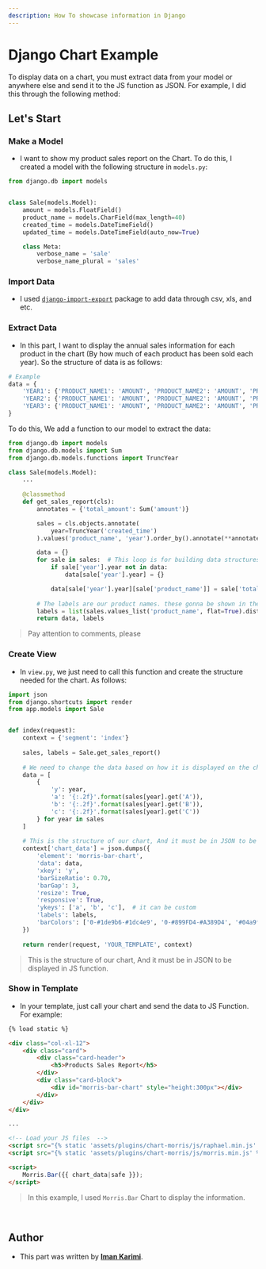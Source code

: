 ```yaml
---
description: How To showcase information in Django
---
```


# Django Chart Example

To display data on a chart, you must extract data from your model or anywhere else and send it to the JS function as JSON.
For example, I did this through the following method:

## Let's Start

### Make a Model
* I want to show my product sales report on the Chart. To do this, I created a model with the following structure in ```models.py```:

```python
from django.db import models


class Sale(models.Model):
    amount = models.FloatField()
    product_name = models.CharField(max_length=40)
    created_time = models.DateTimeField()
    updated_time = models.DateTimeField(auto_now=True)

    class Meta:
        verbose_name = 'sale'
        verbose_name_plural = 'sales'
```

### Import Data
* I used [```django-import-export```](https://django-import-export.readthedocs.io/en/latest/installation.html) package to add data through csv, xls, and etc.


### Extract Data
* In this part, I want to display the annual sales information for each product in the chart (By how much of each product has been sold each year).
So the structure of data is as follows:

```python
# Example
data = {
    'YEAR1': {'PRODUCT_NAME1': 'AMOUNT', 'PRODUCT_NAME2': 'AMOUNT', 'PRODUCT_NAME3': 'AMOUNT'}, 
    'YEAR2': {'PRODUCT_NAME1': 'AMOUNT', 'PRODUCT_NAME2': 'AMOUNT', 'PRODUCT_NAME3': 'AMOUNT'},
    'YEAR3': {'PRODUCT_NAME1': 'AMOUNT', 'PRODUCT_NAME2': 'AMOUNT', 'PRODUCT_NAME3': 'AMOUNT'},
}
```

To do this, We add a function to our model to extract the data:

```python
from django.db import models
from django.db.models import Sum
from django.db.models.functions import TruncYear

class Sale(models.Model):
    ...
    
    @classmethod
    def get_sales_report(cls):
        annotates = {'total_amount': Sum('amount')}

        sales = cls.objects.annotate(
            year=TruncYear('created_time')
        ).values('product_name', 'year').order_by().annotate(**annotates)

        data = {}
        for sale in sales:  # This loop is for building data structures.
            if sale['year'].year not in data:
                data[sale['year'].year] = {}

            data[sale['year'].year][sale['product_name']] = sale['total_amount']
        
        # The labels are our product names. these gonna be shown in the chart
        labels = list(sales.values_list('product_name', flat=True).distinct())
        return data, labels
```

> Pay attention to comments, please

### Create View
* In ```view.py```, we just need to call this function and create the structure needed for the chart. As follows:

```python
import json
from django.shortcuts import render
from app.models import Sale


def index(request):
    context = {'segment': 'index'}
    
    sales, labels = Sale.get_sales_report()
    
    # We need to change the data based on how it is displayed on the chart.
    data = [
        {
            'y': year,
            'a': '{:.2f}'.format(sales[year].get('A')),
            'b': '{:.2f}'.format(sales[year].get('B')),
            'c': '{:.2f}'.format(sales[year].get('C'))
        } for year in sales
    ]
    
    # This is the structure of our chart, And it must be in JSON to be displayed in JS function.
    context['chart_data'] = json.dumps({
        'element': 'morris-bar-chart',
        'data': data,
        'xkey': 'y',
        'barSizeRatio': 0.70,
        'barGap': 3,
        'resize': True,
        'responsive': True,
        'ykeys': ['a', 'b', 'c'],  # it can be custom
        'labels': labels,
        'barColors': ['0-#1de9b6-#1dc4e9', '0-#899FD4-#A389D4', '#04a9f5']  # it can be custom
    })
    
    return render(request, 'YOUR_TEMPLATE', context)
```

> This is the structure of our chart, And it must be in JSON to be displayed in JS function.

### Show in Template
* In your template, just call your chart and send the data to JS Function. For example:

```html
{% load static %}

<div class="col-xl-12">
    <div class="card">
        <div class="card-header">
            <h5>Products Sales Report</h5>
        </div>
        <div class="card-block">
            <div id="morris-bar-chart" style="height:300px"></div>
        </div>
    </div>
</div>

...

<!-- Load your JS files  -->
<script src="{% static 'assets/plugins/chart-morris/js/raphael.min.js' %}"></script>
<script src="{% static 'assets/plugins/chart-morris/js/morris.min.js' %}"></script>

<script>
    Morris.Bar({{ chart_data|safe }});
</script>
```

> In this example, I used ```Morris.Bar``` Chart to display the information.


<br>

## Author
* This part was written by **[Iman Karimi](https://www.linkedin.com/in/iman-karimi/)**.
